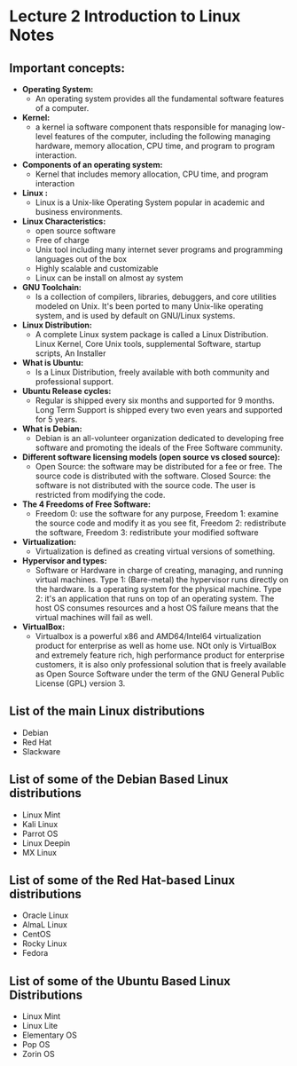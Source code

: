 # Lecture 2 Introduction to Linux Notes

## Important concepts:
* **Operating System:** 
  * An operating system provides all the fundamental software features of a computer.
* **Kernel:**
  * a kernel ia software component thats responsible for managing low-level features of the computer, including the following managing hardware, memory allocation, CPU time, and program to program interaction.
* **Components of an operating system:**
   * Kernel that includes memory allocation, CPU time, and program interaction
* **Linux :**
  * Linux is a Unix-like Operating System popular in academic and business environments.
* **Linux Characteristics:**
   * open source software
   * Free of charge
   * Unix tool including many internet sever programs and programming languages out of the box 
   * Highly scalable and customizable 
   * Linux can be install on almost ay system
* **GNU Toolchain:**
  * Is a collection of compilers, libraries, debuggers, and core utilities modeled on Unix. It's been ported to many Unix-like operating system, and is used by default on GNU/Linux systems.
* **Linux Distribution:**
   * A complete Linux system package is called a Linux Distribution. Linux Kernel, Core Unix tools, supplemental Software, startup scripts, An Installer
* **What is Ubuntu:**
   * Is a Linux Distribution, freely available with both community and professional support.
* **Ubuntu Release cycles:**
  * Regular is shipped every six months and supported for 9 months. Long Term Support is shipped every two even years and supported for 5 years.
* **What is Debian:**
  * Debian is an all-volunteer organization dedicated to developing free software and promoting the ideals of the Free Software community.
* **Different software licensing models (open source vs closed source):**
    * Open Source: the software may be distributed for a fee or free. The source code is distributed with the software. Closed Source: the software is not distributed with the source code. The user is restricted from modifying the code. 
* **The 4 Freedoms of Free Software:**
   * Freedom 0: use the software for any purpose, Freedom 1: examine the source code and modify it as you see fit, Freedom 2: redistribute the software, Freedom 3: redistribute  your modified software
* **Virtualization:**
  * Virtualization is defined as creating virtual versions of something. 
* **Hypervisor and types:**
  * Software or Hardware in charge of creating, managing, and running virtual machines. Type 1: (Bare-metal) the hypervisor runs directly on the hardware. Is a operating system for the physical machine.
   Type 2: it's an application that runs on top of an operating system. The host OS consumes resources and a host OS failure means that the virtual machines will fail as well.
* **VirtualBox:**
  * Virtualbox is a powerful x86 and AMD64/Intel64 virtualization product for enterprise as well as home use. NOt only is VirtualBox and extremely feature rich, high performance product for enterprise customers, it is also only professional solution that is freely available as Open Source Software under the term of the GNU General Public License (GPL) version 3.

## List of the main Linux distributions
  * Debian
  * Red Hat
  * Slackware
## List of some of the Debian Based Linux distributions
  * Linux Mint
  * Kali Linux
  * Parrot OS
  * Linux Deepin
  * MX Linux
## List of some of the Red Hat-based Linux distributions
  * Oracle Linux
  * AlmaL Linux
  * CentOS
  * Rocky Linux
  * Fedora
## List of some of the Ubuntu Based Linux Distributions
   * Linux Mint
   * Linux Lite
   * Elementary OS
   * Pop OS
   * Zorin OS
